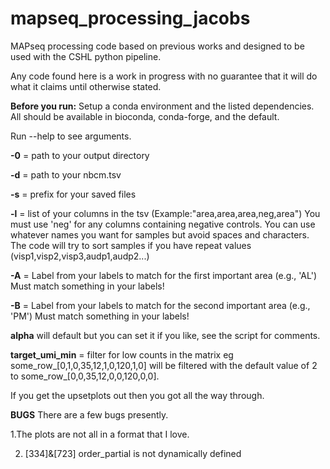 # mapseq_processing_jacobs
MAPseq processing code based on previous works and designed to be used with the CSHL python pipeline.

Any code found here is a work in progress with no guarantee that it will do what it claims until otherwise stated.

**Before you run:**
 Setup a conda environment and the listed dependencies. All should be available in bioconda, conda-forge, and the default.

Run --help to see arguments.

**-0** = path to your output directory

**-d** = path to your nbcm.tsv

**-s** = prefix for your saved files

**-l** = list of your columns in the tsv (Example:"area,area,area,neg,area") You must use 'neg' for any columns containing negative controls. You can use whatever names you want for samples but avoid spaces and characters. The code will try to sort samples if you have repeat values (visp1,visp2,visp3,audp1,audp2...)

**-A** = Label from your labels to match for the first important area (e.g., 'AL') Must match something in your labels!

**-B** = Label from your labels to match for the second important area (e.g., 'PM') Must match something in your labels!

**alpha** will default but you can set it if you like, see the script for comments.

**target_umi_min** = filter for low counts in the matrix eg some_row_[0,1,0,35,12,1,0,120,1,0] will be filtered with the default value of 2 to some_row_[0,0,35,12,0,0,120,0,0].

If you get the upsetplots out then you got all the way through.


**BUGS**
There are a few bugs presently. 

1.The plots are not all in a format that I love.

2. [334]&[723] order_partial is not dynamically defined
